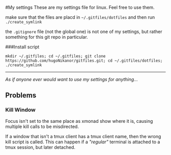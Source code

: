 #My settings
These are my settings file for linux.
Feel free to use them.

make sure that the files are placd in ``~/.gitfiles/dotfiles``
and then run ``./create_symlink``

the ``.gitignore`` file (not the global one) is not one of my settings, but rather
something for this git repo in particular.

###Install script
```
mkdir ~/.gitfiles; cd ~/.gitfiles; git clone https://github.com/hugoNikanor/gitfiles.git; cd ~/.gitfiles/dotfiles; ./create_symlink
```

---

*As if anyone ever would want to use my settings for anything...*

## Problems
### Kill Window
Focus isn't set to the same place as xmonad show where it is, causing multiple
kill calls to be misdirected.

If a window that isn't a tmux client has a tmux client name, then the wrong kill
script is called. This can happen if a *"regular"* terminal is attached to a
tmux session, but later detached.
